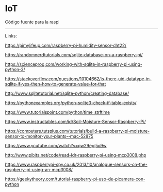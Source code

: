 # IoT
Código fuente para la raspi

---

Links:

https://pimylifeup.com/raspberry-pi-humidity-sensor-dht22/

https://randomnerdtutorials.com/sqlite-database-on-a-raspberry-pi/

https://scienceprog.com/working-with-sqlite-in-raspberry-pi-using-python-3/

https://stackoverflow.com/questions/10104662/is-there-uid-datatype-in-sqlite-if-yes-then-how-to-generate-value-for-that

http://www.sqlitetutorial.net/sqlite-python/creating-database/

https://pythonexamples.org/python-sqlite3-check-if-table-exists/

https://www.tutorialspoint.com/python/time_strftime

https://www.instructables.com/id/Soil-Moisture-Sensor-Raspberry-Pi/

https://computers.tutsplus.com/tutorials/build-a-raspberry-pi-moisture-sensor-to-monitor-your-plants--mac-52875

https://www.youtube.com/watch?v=qw29egj5o9w

http://www.pibits.net/code/read-ldr-raspberry-pi-using-mcp3008.php

https://www.raspberrypi-spy.co.uk/2013/10/analogue-sensors-on-the-raspberry-pi-using-an-mcp3008/

https://geekytheory.com/tutorial-raspberry-pi-uso-de-picamera-con-python
